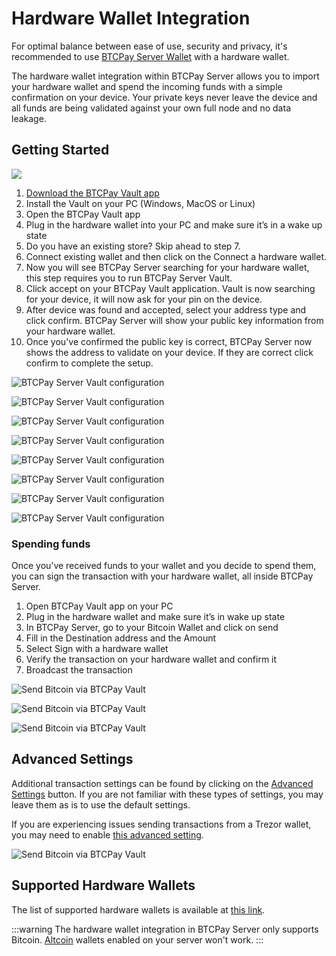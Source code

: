 # Hardware Wallet Integration

For optimal balance between ease of use, security and privacy, it's recommended to use [BTCPay Server Wallet](Wallet.md) with a hardware wallet.

The hardware wallet integration within BTCPay Server allows you to import your hardware wallet and spend the incoming funds with a simple confirmation on your device. Your private keys never leave the device and all funds are being validated against your own full node and no data leakage.

## Getting Started

[![](https://img.youtube.com/vi/s4qbGxef43A/mqdefault.jpg)](https://www.youtube.com/watch?v=s4qbGxef43A)

1. [Download the BTCPay Vault app](https://github.com/btcpayserver/BTCPayServer.Vault/releases)
2. Install the Vault on your PC (Windows, MacOS or Linux)
3. Open the BTCPay Vault app
4. Plug in the hardware wallet into your PC and make sure it’s in a wake up state
5. Do you have an existing store? Skip ahead to step 7.
6. Connect existing wallet and then click on the Connect a hardware wallet.
7. Now you will see BTCPay Server searching for your hardware wallet, this step requires you to run BTCPay Server Vault.
8. Click accept on your BTCPay Vault application. Vault is now searching for your device, it will now ask for your pin on the device.
9. After device was found and accepted, select your address type and click confirm. BTCPay Server will show your public key information from your hardware wallet.
10. Once you've confirmed the public key is correct, BTCPay Server now shows the address to validate on your device. If they are correct click confirm to complete the setup.

![BTCPay Server Vault configuration](./img/hww-setup/1-store-created.png 'BTCPay Server Vault configuration')

![BTCPay Server Vault configuration](./img/hww-setup/2-connect-wallet.png 'BTCPay Server Vault configuration')

![BTCPay Server Vault configuration](./img/hww-setup/3-choose-import-method.png 'BTCPay Server Vault configuration')

![BTCPay Server Vault configuration](./img/hww-setup/4-vault-notif.png 'BTCPay Server Vault configuration')

![BTCPay Server Vault configuration](./img/hww-setup/5-address-type.png 'BTCPay Server Vault configuration')

![BTCPay Server Vault configuration](./img/hww-setup/6-pubkey-hww.png 'BTCPay Server Vault configuration')

![BTCPay Server Vault configuration](./img/hww-setup/7-confirm-addresses.png 'BTCPay Server Vault configuration')

![BTCPay Server Vault configuration](./img/hww-setup/8-wallet-setup-complete.png 'BTCPay Server Vault configuration')

### Spending funds

Once you’ve received funds to your wallet and you decide to spend them, you can sign the transaction with your hardware wallet, all inside BTCPay Server.

1. Open BTCPay Vault app on your PC
2. Plug in the hardware wallet and make sure it’s in wake up state
3. In BTCPay Server, go to your Bitcoin Wallet and click on send
4. Fill in the Destination address and the Amount
5. Select Sign with a hardware wallet
6. Verify the transaction on your hardware wallet and confirm it
7. Broadcast the transaction

![Send Bitcoin via BTCPay Vault](./img/hww-setup/9-send-btc.png 'Send Bitcoin via BTCPay Vault')

![Send Bitcoin via BTCPay Vault](./img/hww-setup/10-choose-signing-method.png 'Send Bitcoin via BTCPay Vault')

![Send Bitcoin via BTCPay Vault](./img/hww-setup/11-sign-transaction.png 'Send Bitcoin via BTCPay Vault')

## Advanced Settings

Additional transaction settings can be found by clicking on the [Advanced Settings](Wallet.md#advanced-settings) button. If you are not familiar with these types of settings, you may leave them as is to use the default settings.

If you are experiencing issues sending transactions from a Trezor wallet, you may need to enable [this advanced setting](FAQ/Wallet.md#why-is-sending-a-transaction-using-trezor-failing).

![Send Bitcoin via BTCPay Vault](./img/hotwallet/BroadcastConfirm.png 'Send Bitcoin via BTCPay Vault')

## Supported Hardware Wallets

The list of supported hardware wallets is available at [this link](https://github.com/bitcoin-core/HWI#device-support).

:::warning
The hardware wallet integration in BTCPay Server only supports Bitcoin. [Altcoin](/Development/Altcoins.md) wallets enabled on your server won't work.
:::
